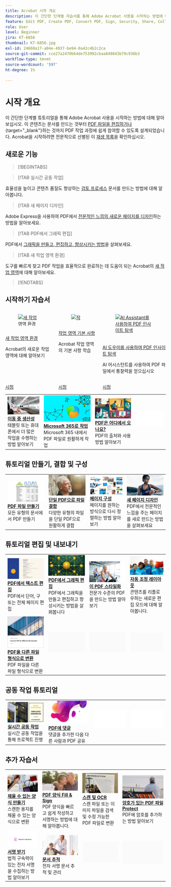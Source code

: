 ```yaml
---
title: Acrobat 시작 개요
description: 이 간단한 단계별 자습서를 통해 Adobe Acrobat 사용을 시작하는 방법에 대해 알아보십시오(1~2분)
feature: Edit PDF, Create PDF, Convert PDF, Sign, Security, Share, Collaboration, Workspace
role: User
level: Beginner
jira: KT-6856
thumbnail: KT-6856.jpg
exl-id: 24660a17-a04e-4937-be94-0a42c4b2c2ca
source-git-commit: cce27a2470b64de753992cbaa849043b79c936b3
workflow-type: tm+mt
source-wordcount: '597'
ht-degree: 1%

---
```


# 시작 개요

이 간단한 단계별 튜토리얼을 통해 Adobe Acrobat 사용을 시작하는 방법에 대해 알아보십시오. 이 콘텐츠는 문서를 만드는 것부터 [PDF 파일을 편집하거나](https://www.adobe.com/acrobat/online/pdf-editor.html){target="_blank"}하는 것까지 PDF 작업 과정에 쉽게 참여할 수 있도록 설계되었습니다. Acrobat을 시작하려면 전문적으로 선별된 이 [재생 목록](https://experienceleague.adobe.com/en/playlists/acrobat-get-started-business-users)을 확인하십시오.

## 새로운 기능

>[!BEGINTABS]

>[!TAB 실시간 공동 작업]

효율성을 높이고 콘텐츠 품질도 향상하는 [검토 프로세스](collaborate.md) 문서를 만드는 방법에 대해 알아봅니다.

>[!TAB 새 페이지 디자인]

Adobe Express을 사용하여 PDF에서 [전문적인 느낌의 새로운 페이지를 디자인](add-custom-page.md)하는 방법을 알아보세요.

>[!TAB PDF에서 그래픽 편집]

PDF에서 [그래픽을 만들고, 편집하고, 향상시키는 방법](edit-graphics.md)을 살펴보세요.

>[!TAB 새 작업 영역 환경]

도구를 빠르게 찾고 PDF 작업을 효율적으로 완료하는 데 도움이 되는 Acrobat의 [새 작업 영역](new-workspace.md)에 대해 알아보세요.

>[!ENDTABS]

## 시작하기 자습서

<!-- START CARDS HTML - DO NOT MODIFY BY HAND -->
<div class="columns">
    <div class="column is-half-tablet is-half-desktop is-one-third-widescreen" aria-label="New workspace experience">
        <div class="card" style="height: 100%; display: flex; flex-direction: column; height: 100%;">
            <div class="card-image">
                <figure class="image x-is-16by9">
                    <a href="https://experienceleague.adobe.com/en/docs/document-cloud-learn/acrobat-learning/getting-started/new-workspace" title="새 작업 영역 환경" target="_blank" rel="referrer">
                        <img class="is-bordered-r-small" src="https://experienceleague.adobe.com/en/docs/document-cloud-learn/acrobat-learning/getting-started/media_1fd7846c8083ccd0da406c6abf96fe746d9b4539e.png?width=400&format=webply&optimize=medium" alt="새 작업 영역 환경"
                             style="width: 100%; aspect-ratio: 16 / 9; object-fit: cover; overflow: hidden; display: block; margin: auto;">
                    </a>
                </figure>
            </div>
            <div class="card-content is-padded-small" style="display: flex; flex-direction: column; flex-grow: 1; justify-content: space-between;">
                <div class="top-card-content">
                    <p class="headline is-size-6 has-text-weight-bold">
                        <a href="https://experienceleague.adobe.com/en/docs/document-cloud-learn/acrobat-learning/getting-started/new-workspace" target="_blank" rel="referrer" title="새 작업 영역 환경">새 작업 영역 환경</a>
                    </p>
                    <p class="is-size-6">Acrobat의 새로운 작업 영역에 대해 알아보기</p>
                </div>
                <a href="https://experienceleague.adobe.com/en/docs/document-cloud-learn/acrobat-learning/getting-started/new-workspace" target="_blank" rel="referrer" class="spectrum-Button spectrum-Button--outline spectrum-Button--primary spectrum-Button--sizeM" style="align-self: flex-start; margin-top: 1rem;">
                    <span class="spectrum-Button-label has-no-wrap has-text-weight-bold">시청</span>
                </a>
            </div>
        </div>
    </div>
    <div class="column is-half-tablet is-half-desktop is-one-third-widescreen" aria-label="Workspace basics">
        <div class="card" style="height: 100%; display: flex; flex-direction: column; height: 100%;">
            <div class="card-image">
                <figure class="image x-is-16by9">
                    <a href="https://experienceleague.adobe.com/en/docs/document-cloud-learn/acrobat-learning/getting-started/get-to-know-the-acrobat-dc-interface" title="작업 영역 기본 사항" target="_blank" rel="referrer">
                        <img class="is-bordered-r-small" src="https://experienceleague.adobe.com/en/docs/document-cloud-learn/acrobat-learning/getting-started/media_1829b23b3d26ba9ab2687a87be27ecf1b2adde71e.png?width=400&format=webply&optimize=medium" alt="작업 영역 기본 사항"
                             style="width: 100%; aspect-ratio: 16 / 9; object-fit: cover; overflow: hidden; display: block; margin: auto;">
                    </a>
                </figure>
            </div>
            <div class="card-content is-padded-small" style="display: flex; flex-direction: column; flex-grow: 1; justify-content: space-between;">
                <div class="top-card-content">
                    <p class="headline is-size-6 has-text-weight-bold">
                        <a href="https://experienceleague.adobe.com/en/docs/document-cloud-learn/acrobat-learning/getting-started/get-to-know-the-acrobat-dc-interface" target="_blank" rel="referrer" title="작업 공간 기본 사항">작업 영역 기본 사항</a>
                    </p>
                    <p class="is-size-6">Acrobat 작업 영역의 기본 사항 학습</p>
                </div>
                <a href="https://experienceleague.adobe.com/en/docs/document-cloud-learn/acrobat-learning/getting-started/get-to-know-the-acrobat-dc-interface" target="_blank" rel="referrer" class="spectrum-Button spectrum-Button--outline spectrum-Button--primary spectrum-Button--sizeM" style="align-self: flex-start; margin-top: 1rem;">
                    <span class="spectrum-Button-label has-no-wrap has-text-weight-bold">시청</span>
                </a>
            </div>
        </div>
    </div>
    <div class="column is-half-tablet is-half-desktop is-one-third-widescreen" aria-label="Discover PDF insights with the AI Assistant">
        <div class="card" style="height: 100%; display: flex; flex-direction: column; height: 100%;">
            <div class="card-image">
                <figure class="image x-is-16by9">
                    <a href="https://experienceleague.adobe.com/en/docs/document-cloud-learn/acrobat-learning/getting-started/ai-assistant" title="AI Assistant를 사용하여 PDF 인사이트 탐색" target="_blank" rel="referrer">
                        <img class="is-bordered-r-small" src="https://experienceleague.adobe.com/en/docs/document-cloud-learn/acrobat-learning/getting-started/media_12db4e53771239c4c355e54868bb8c2d72912cf58.png?width=400&format=webply&optimize=medium" alt="AI Assistant를 사용하여 PDF 인사이트 탐색"
                             style="width: 100%; aspect-ratio: 16 / 9; object-fit: cover; overflow: hidden; display: block; margin: auto;">
                    </a>
                </figure>
            </div>
            <div class="card-content is-padded-small" style="display: flex; flex-direction: column; flex-grow: 1; justify-content: space-between;">
                <div class="top-card-content">
                    <p class="headline is-size-6 has-text-weight-bold">
                        <a href="https://experienceleague.adobe.com/en/docs/document-cloud-learn/acrobat-learning/getting-started/ai-assistant" target="_blank" rel="referrer" title="AI Assistant를 사용하여 PDF 인사이트 탐색">AI 도우미를 사용하여 PDF 인사이트 탐색</a>
                    </p>
                    <p class="is-size-6">AI 어시스턴트를 사용하여 PDF 파일에서 통찰력을 얻으십시오</p>
                </div>
                <a href="https://experienceleague.adobe.com/en/docs/document-cloud-learn/acrobat-learning/getting-started/ai-assistant" target="_blank" rel="referrer" class="spectrum-Button spectrum-Button--outline spectrum-Button--primary spectrum-Button--sizeM" style="align-self: flex-start; margin-top: 1rem;">
                    <span class="spectrum-Button-label has-no-wrap has-text-weight-bold">시청</span>
                </a>
            </div>
        </div>
    </div>
</div>
<!-- END CARDS HTML - DO NOT MODIFY BY HAND -->

<table style="table-layout:fixed">
<tr>
  <td>
    <a href="productivity.md">
      <img alt="이동 중의 생산성" src="../assets/productivity.png" />
    </a>
    <div>
    <a href="productivity.md"><strong>이동 중 생산성</strong></a>
    </div>
    태블릿 또는 휴대폰에서 더 많은 작업을 수행하는 방법 알아보기
    <br>
  </td>
  <td>
      <a href="../integrate/integrate-overview.md#microsoft">
        <img alt="Microsoft 365를 사용한 작업" src="../assets/microsoft-365.png" />
      </a>
      <div>
      <a href="../integrate/integrate-overview.md#microsoft"><strong>Microsoft 365로 작업</strong></a>
      </div>
      Microsoft 365 내에서 PDF 파일로 원활하게 작업
      <br> 
  </td>
  <td>
      <a href="where-do-pdfs-come-from.md">
        <img alt="PDF은 어디에서 오나요?" src="../assets/where-pdfs.png" />
      </a>
      <div>
      <a href="where-do-pdfs-come-from.md"><strong>PDF은 어디에서 오나요?</strong></a>
      </div>
      PDF의 출처와 사용 방법 알아보기
      <br>
  </td>
  <td>
    <img alt="스페이서" src="../assets/Whitespacer.png" />
      <div>
      <br>
  </td>
</tr>
</table>

## 튜토리얼 만들기, 결합 및 구성

<table style="table-layout:fixed">
  <tr>
    <td>
      <a href="create-pdf.md">
        <img alt="PDF 파일 만들기" src="../assets/create.png" />
      </a>
      <div>
      <a href="create-pdf.md"><strong>PDF 파일 만들기</strong></a>
      </div>
      모든 유형의 문서에서 PDF 만들기
      <br>
    </td>
    <td>
      <a href="combine-to-pdf.md">
        <img alt="단일 PDF에 파일 결합" src="../assets/combine.png" />
      </a>
      <div>
      <a href="combine-to-pdf.md"><strong>단일 PDF으로 파일 결합</strong></a>
      </div>
      다양한 유형의 파일을 단일 PDF으로 원활하게 결합
      <br>
    </td>
    <td>
      <a href="organize.md">
        <img alt="페이지 구성" src="../assets/organize-pages.png" />
      </a>
      <div>
      <a href="organize.md"><strong>페이지 구성</strong></a>
      </div>
      페이지를 원하는 방식으로 다시 정렬하는 방법 알아보기
      <br>
    </td>
    <td>
      <a href="add-custom-page.md">
        <img alt="새 페이지 디자인" src="../assets/design.png" />
      </a>
      <div>
      <a href="add-custom-page.md"><strong>새 페이지 디자인</strong></a>
      </div>
     PDF에서 전문적인 느낌을 주는 페이지를 새로 만드는 방법을 살펴보세요
      <br>
    </td>
  </tr>
  </table>

## 튜토리얼 편집 및 내보내기

<table style="table-layout:fixed">
  <tr>
    <td>
      <a href="edit-pdf.md">
        <img alt="PDF에서 텍스트 편집" src="../assets/edit-text.png" />
      </a>
      <div>
      <a href="edit-pdf.md"><strong>PDF에서 텍스트 편집</strong></a>
      </div>
      PDF에서 단어, 구 또는 전체 페이지 편집
      <br>
    </td>
    <td>
      <a href="edit-graphics.md">
        <img alt="PDF에서 그래픽 편집" src="../assets/edit-graphics.png" />
      </a>
      <div>
      <a href="edit-graphics.md"><strong>PDF에서 그래픽 편집</strong></a>
      </div>
      PDF에서 그래픽을 만들고 편집하고 향상시키는 방법을 살펴봅니다
      <br>
    </td>
    <td>
      <a href="stylize-this-pdf.md">
        <img alt="이 PDF 스타일화" src="../assets/stylize-pdf.png" />
      </a>
      <div>
      <a href="stylize-this-pdf.md"><strong>이 PDF 스타일화</strong></a>
      </div>
      전문가 수준의 PDF을 만드는 방법 알아보기
      <br>
    </td>
   <td>
      <a href="auto-adjust-layout.md">
        <img alt="자동 조정 레이아웃" src="../assets/auto-adjust.png" />
      </a>
      <div>
      <a href="auto-adjust-layout.md"><strong>자동 조정 레이아웃</strong></a>
      </div>
      콘텐츠를 리플로우하는 새로운 편집 모드에 대해 알아봅니다.
      <br>
    </td>
  </tr>
    <td>
      <a href="export-pdf.md">
        <img alt="PDF을 다른 파일 형식으로 변환" src="../assets/convert.png" />
      </a>
      <div>
      <a href="export-pdf.md"><strong>PDF을 다른 파일 형식으로 변환</strong></a>
      </div>
      PDF 파일을 다른 파일 형식으로 변환
      <br>
    </td>
    <td>
   <img alt="스페이서" src="../assets/Grayspacer.png" />
    <div>
    <br>
  </td>
  <td>
   <img alt="스페이서" src="../assets/Grayspacer.png" />
    <div>
    <br>
  </td>
   <td>
   <img alt="스페이서" src="../assets/Grayspacer.png" />
    <div>
    <br>
  </td>
</tr>
</table>

## 공동 작업 튜토리얼

<table style="table-layout:fixed">
  <tr>
    <td>
      <a href="collaborate.md">
        <img alt="실시간으로 공동 작업 수행" src="../assets/collaborate.png" />
      </a>
      <div>
      <a href="collaborate.md"><strong>실시간 공동 작업</strong></a>
      </div>
      실시간 공동 작업을 통해 프로젝트 진행
    </td>
    <td>
      <a href="comment-on-pdf-files.md">
        <img alt="PDF 댓글 달기" src="../assets/comment.png" />
      </a>
      <div>
      <a href="comment-on-pdf-files.md"><strong>PDF에 댓글</strong></a>
      </div>
      댓글을 추가한 다음 다른 사람과 PDF 공유
      <br>
    </td>
    <td>
    <img alt="스페이서" src="../assets/Whitespacer.png" />
      <div>
      <br>
    </td>
    <td>
    <img alt="스페이서" src="../assets/Whitespacer.png" />
      <div>
      <br>
    </td>
</tr>
</table>

## 추가 자습서

<table style="table-layout:fixed">
<tr>
  <td>
    <a href="create-fillable-forms.md">
      <img alt="채울 수 있는 양식 만들기" src="../assets/fillable-forms.png" />
    </a>
    <div>
      <a href="create-fillable-forms.md"><strong>채울 수 있는 양식 만들기</strong></a>
      </div>
      스캔한 용지를 채울 수 있는 양식으로 변환
      <br>
  </td>
  <td>
    <a href="fill-and-sign.md">
      <img alt="PDF 양식 Fill &amp; Sign" src="../assets/fill-sign.png" />
    </a>
    <div>
    <a href="fill-and-sign.md"><strong>PDF 양식 Fill &amp; Sign</strong></a>
    </div>
    PDF 양식을 빠르고 쉽게 작성하고 서명하는 방법에 대해 알아봅니다.
    <br>
  </td>
  <td>
    <a href="scan-and-ocr.md">
      <img alt="스캔 및 OCR" src="../assets/scan.png" />
    </a>
    <div>
    <a href="scan-and-ocr.md"><strong>스캔 및 OCR</strong></a>
    </div>
    스캔 파일 또는 이미지 파일을 검색 및 수정 가능한 PDF 파일로 변환
    <br>
  </td>
  <td>
    <a href="password-protect.md">
      <img alt="암호로 PDF 파일 Protect" src="../assets/protect.png" />
    </a>
    <div>
    <a href="password-protect.md"><strong>암호가 있는 PDF 파일 Protect</strong></a>
    </div>
    PDF에 암호를 추가하는 방법 알아보기
    <br>
  </td>
</tr>
<tr>
  <td>
    <a href="signatures.md">
      <img alt="서명 받기" src="../assets/signatures.png" />
    </a>
    <div>
    <a href="signatures.md"><strong>서명 받기</strong></a>
    </div>
    법적 구속력이 있는 전자 서명을 수집하는 방법 알아보기
    <br>
  </td>
  <td>
    <a href="track.md">
      <img alt="문서 추적" src="../assets/track.png" />
    </a>
    <div>
    <a href="track.md"><strong>문서 추적</strong></a>
    </div>
    전자 서명 문서 추적 및 관리
    <br>
  </td>
  <td>
   <img alt="스페이서" src="../assets/Grayspacer.png" />
    <div>
    <br>
  </td>
  <td>
   <img alt="스페이서" src="../assets/Grayspacer.png" />
    <div>
    <br>
  </td>
</tr>
</table>
